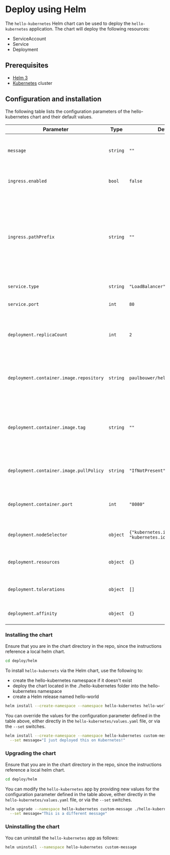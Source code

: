 # Deploy using Helm

The `hello-kubernetes` Helm chart can be used to deploy the `hello-kubernetes` application. The chart will deploy the following resources:

- ServiceAccount
- Service
- Deployment

## Prerequisites

- [Helm 3](https://v3.helm.sh/)
- [Kubernetes](https://kubernetes.io/) cluster

## Configuration and installation

The following table lists the configuration parameters of the hello-kubernetes chart and their default values.

| Parameter | Type | Default | Description |
| --------- | ---- | ------- | ----------- |
| `message` | `string` | `""` | A custom message to display instead of the default. |
| `ingress.enabled` | `bool` | `false` | Indicate whether an ingress is being used. |
| `ingress.pathPrefix` | `string` | `""` | The path prefix configured in the ingress for the hello-kubernetes service.<br/> Must be provided when ingress is used. |
| `service.type` | `string` | `"LoadBalancer"` | The service type. |
| `service.port` | `int` | `80` | The port exposed by the service. |
| `deployment.replicaCount` | `int` | `2` | The number of replicas for the hello-kubernetes deployment. |
| `deployment.container.image.repository` | `string` | `paulbouwer/hello-kubernetes` | The container image to run in the  hello-kubernetes pods. |
| `deployment.container.image.tag` | `string` | `""` | The container image tag. If not specified, the chart's appVersion is used. |
| `deployment.container.image.pullPolicy` | `string` | `"IfNotPresent"` | The pull policy for the container image. |
| `deployment.container.port` | `int` | `"8080"` | The port that hello-kubernetes app listens on. |
| `deployment.nodeSelector` | `object` | `{"kubernetes.io/os":"linux", "kubernetes.io/arch":"amd64"}` | The node selector for the deployment. |
| `deployment.resources` | `object` | `{}` | The resource limits for the deployment. |
| `deployment.tolerations` | `object` | `[]` | The tolerations for the deployment. |
| `deployment.affinity` | `object` | `{}` | The affinity for the deployment. |

### Installing the chart

Ensure that you are in the chart directory in the repo, since the instructions reference a local helm chart.

```bash
cd deploy/helm
```

To install `hello-kubernets` via the Helm chart, use the following to:
- create the hello-kubernetes namespace if it doesn't exist
- deploy the chart located in the ./hello-kubernetes folder into the hello-kubernetes namespace
- create a Helm release named hello-world

```bash
helm install --create-namespace --namespace hello-kubernetes hello-world ./hello-kubernetes
```

You can override the values for the configuration parameter defined in the table above, either directly in the `hello-kubernetes/values.yaml` file, or via the `--set` switches.

```bash
helm install --create-namespace --namespace hello-kubernetes custom-message ./hello-kubernetes \
  --set message="I just deployed this on Kubernetes!"
```

### Upgrading the chart

Ensure that you are in the chart directory in the repo, since the instructions reference a local helm chart.

```bash
cd deploy/helm
```

You can modify the `hello-kubernetes` app by providing new values for the configuration parameter defined in the table above, either directly in the `hello-kubernetes/values.yaml` file, or via the `--set` switches.

```bash
helm upgrade --namespace hello-kubernetes custom-message ./hello-kubernetes \
  --set message="This is a different message"
```

### Uninstalling the chart

You can uninstall the `hello-kubernetes` app as follows:

```bash
helm uninstall --namespace hello-kubernetes custom-message
```